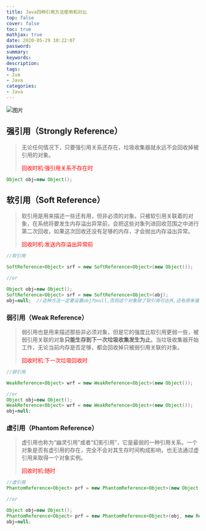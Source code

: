 ```yaml
---
title: Java四种引用方法使用和对比
top: false
cover: false
toc: true
mathjax: true
date: 2020-05-29 10:22:07
password:
summary:
keywords:
description:
tags:
- Jvm
- Java
categories:
- Java
---
```




![图片](http://cdn.mjava.top/blog/20200526225718)

## 强引用（Strongly Reference）

> 无论任何情况下，只要强引用关系还存在，垃圾收集器就永远不会回收掉被引用的对象。
>
> <font color=red>回收时机:强引用关系不存在时</font>

```java
Object obj=new Object();
```



## 软引用（Soft Reference）

> 软引用是用来描述一些还有用，但非必须的对象。只被软引用关联着的对象，在系统将要发生内存溢出异常前，会把这些对象列进回收范围之中进行第二次回收，如果这次回收还没有足够的内存，才会抛出内存溢出异常。
>
> <font color=red>回收时机:发送内存溢出异常前</font>

```java
//软引用

SoftReference<Object> srf = new SoftReference<Object>(new Object());

//or

Object obj=new Object();
SoftReference<Object> srf = new SoftReference<Object>(obj);
obj=null;  //这种方法一定要设置obj为null,否则这个对象除了软引用可达外,还有原来强引用也可达
```



### 弱引用（Weak Reference）

> 弱引用也是用来描述那些非必须对象，但是它的强度比软引用更弱一些，被弱引用关联的对象**只能生存到下一次垃圾收集发生为止**。当垃圾收集器开始工作，无论当前内存是否足够，都会回收掉只被弱引用关联的对象。
>
> <font color=red>回收时机:下一次垃圾回收时</font>

```java
//弱引用

WeakReference<Object> wrf = new WeakReference<Object>(new Object());

//or
Object obj=new Object();
WeakReference<Object> wrf = new WeakReference<Object>(new Object());
obj=null;
```



### 虚引用（Phantom Reference）

> 虚引用也称为“幽灵引用”或者“幻影引用”，它是最弱的一种引用关系。一个对象是否有虚引用的存在，完全不会对其生存时间构成影响，也无法通过虚引用来取得一个对象实例。
>
> <font color=red>回收时机:随时</font>

```java
//虚引用
PhantomReference<Object> prf = new PhantomReference<Object>(new Object(), new ReferenceQueue<>());

//or

Object obj=new Object();
PhantomReference<Object> prf = new PhantomReference<Object>(obj, new ReferenceQueue<>());
obj=null;
```
